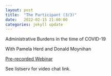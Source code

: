 ```yaml
---
layout: post
title:  "The Participant (3/3)"
date:   2022-02-15 21:00:00
categories: jekyll update
---
```


Administrative Burdens in the time of COVID-19

With Pamela Herd and Donald Moynihan

[Pre-recorded Webinar](https://www.irp.wisc.edu/resource/administrative-burdens-in-the-time-of-covid-19/)

See listserv for video chat link. 

